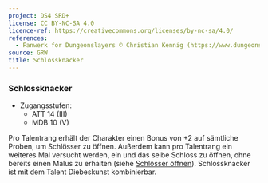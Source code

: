 ```yaml
---
project: DS4 SRD+
license: CC BY-NC-SA 4.0
licence-ref: https://creativecommons.org/licenses/by-nc-sa/4.0/
references: 
  - Fanwerk for Dungeonslayers © Christian Kennig (https://www.dungeonslayers.net/)
source: GRW
title: Schlossknacker
---
```


### Schlossknacker

- Zugangsstufen:
  - ATT 14 (III)
  - MDB 10 (V)

Pro Talentrang erhält der Charakter einen Bonus von +2 auf sämtliche Proben, um Schlösser zu öffnen. Außerdem kann pro Talentrang ein weiteres Mal versucht werden, ein und das selbe Schloss zu öffnen, ohne bereits einen Malus zu erhalten (siehe [Schlösser öffnen](../spielleitung-erweiterte-proben.md#schlösser-öffnen-geige)). Schlossknacker ist mit dem Talent Diebeskunst kombinierbar.

